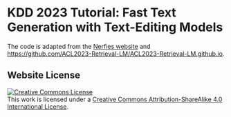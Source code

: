 # KDD 2023 Tutorial: Fast Text Generation with Text-Editing Models

The code is adapted from the [Nerfies website](https://nerfies.github.io) and https://github.com/ACL2023-Retrieval-LM/ACL2023-Retrieval-LM.github.io.


## Website License
<a rel="license" href="http://creativecommons.org/licenses/by-sa/4.0/"><img alt="Creative Commons License" style="border-width:0" src="https://i.creativecommons.org/l/by-sa/4.0/88x31.png" /></a><br />This work is licensed under a <a rel="license" href="http://creativecommons.org/licenses/by-sa/4.0/">Creative Commons Attribution-ShareAlike 4.0 International License</a>.
